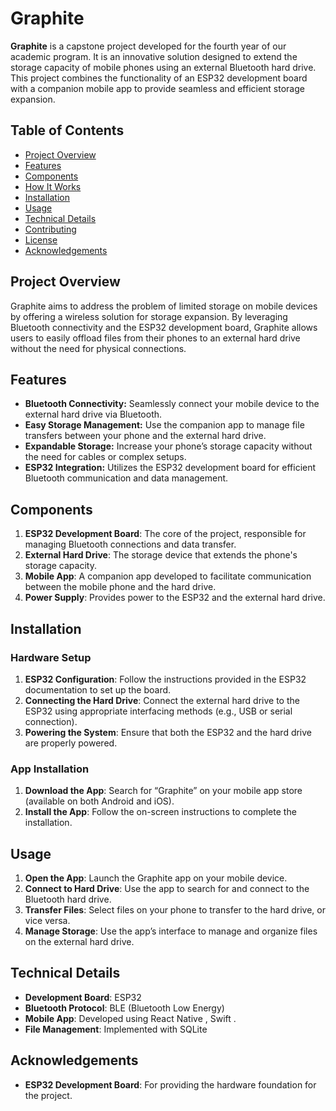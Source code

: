 # Graphite

**Graphite** is a capstone project developed for the fourth year of our academic program. It is an innovative solution designed to extend the storage capacity of mobile phones using an external Bluetooth hard drive. This project combines the functionality of an ESP32 development board with a companion mobile app to provide seamless and efficient storage expansion.

## Table of Contents

- [Project Overview](#project-overview)
- [Features](#features)
- [Components](#components)
- [How It Works](#how-it-works)
- [Installation](#installation)
- [Usage](#usage)
- [Technical Details](#technical-details)
- [Contributing](#contributing)
- [License](#license)
- [Acknowledgements](#acknowledgements)

## Project Overview

Graphite aims to address the problem of limited storage on mobile devices by offering a wireless solution for storage expansion. By leveraging Bluetooth connectivity and the ESP32 development board, Graphite allows users to easily offload files from their phones to an external hard drive without the need for physical connections.

## Features

- **Bluetooth Connectivity:** Seamlessly connect your mobile device to the external hard drive via Bluetooth.
- **Easy Storage Management:** Use the companion app to manage file transfers between your phone and the external hard drive.
- **Expandable Storage:** Increase your phone’s storage capacity without the need for cables or complex setups.
- **ESP32 Integration:** Utilizes the ESP32 development board for efficient Bluetooth communication and data management.

## Components

1. **ESP32 Development Board**: The core of the project, responsible for managing Bluetooth connections and data transfer.
2. **External Hard Drive**: The storage device that extends the phone's storage capacity.
3. **Mobile App**: A companion app developed to facilitate communication between the mobile phone and the hard drive.
4. **Power Supply**: Provides power to the ESP32 and the external hard drive.

## Installation

### Hardware Setup

1. **ESP32 Configuration**: Follow the instructions provided in the ESP32 documentation to set up the board.
2. **Connecting the Hard Drive**: Connect the external hard drive to the ESP32 using appropriate interfacing methods (e.g., USB or serial connection).
3. **Powering the System**: Ensure that both the ESP32 and the hard drive are properly powered.

### App Installation

1. **Download the App**: Search for “Graphite” on your mobile app store (available on both Android and iOS).
2. **Install the App**: Follow the on-screen instructions to complete the installation.

## Usage

1. **Open the App**: Launch the Graphite app on your mobile device.
2. **Connect to Hard Drive**: Use the app to search for and connect to the Bluetooth hard drive.
3. **Transfer Files**: Select files on your phone to transfer to the hard drive, or vice versa.
4. **Manage Storage**: Use the app’s interface to manage and organize files on the external hard drive.

## Technical Details

- **Development Board**: ESP32
- **Bluetooth Protocol**: BLE (Bluetooth Low Energy)
- **Mobile App**: Developed using React Native , Swift .
- **File Management**: Implemented with  SQLite



## Acknowledgements

- **ESP32 Development Board**: For providing the hardware foundation for the project.
